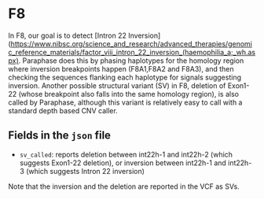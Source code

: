 # F8

In F8, our goal is to detect [Intron 22 Inversion](https://www.nibsc.org/science_and_research/advanced_therapies/genomic_reference_materials/factor_viii_intron_22_inversion_(haemophilia_a;_wh.aspx). Paraphase does this by phasing haplotypes for the homology region where inversion breakpoints happen (F8A1,F8A2 and F8A3), and then checking the sequences flanking each haplotype for signals suggesting inversion. Another possible structural variant (SV) in F8, deletion of Exon1-22 (whose breakpoint also falls into the same homology region), is also called by Paraphase, although this variant is relatively easy to call with a standard depth based CNV caller. 

## Fields in the `json` file

- `sv_called`: reports deletion between int22h-1 and int22h-2 (which suggests Exon1-22 deletion), or inversion between int22h-1 and int22h-3 (which suggests Intron 22 inversion)

Note that the inversion and the deletion are reported in the VCF as SVs. 
